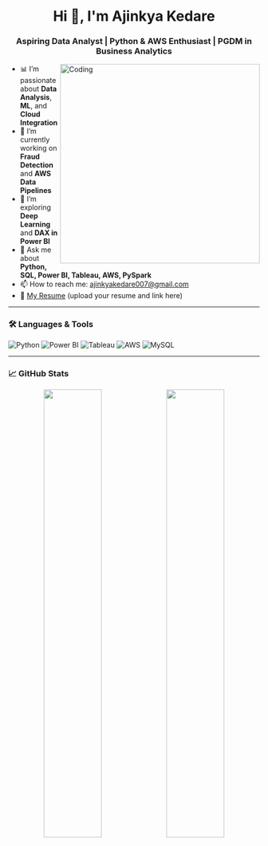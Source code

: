 <h1 align="center">Hi 👋, I'm Ajinkya Kedare</h1>
<h3 align="center">Aspiring Data Analyst | Python & AWS Enthusiast | PGDM in Business Analytics</h3>

<img align="right" alt="Coding" width="400" src="https://cdn.dribbble.com/users/1162077/screenshots/5403918/focus-animation.gif">

- 📊 I’m passionate about **Data Analysis**, **ML**, and **Cloud Integration**
- 🔭 I’m currently working on **Fraud Detection** and **AWS Data Pipelines**
- 🌱 I’m exploring **Deep Learning** and **DAX in Power BI**
- 💬 Ask me about **Python, SQL, Power BI, Tableau, AWS, PySpark**
- 📫 How to reach me: [ajinkyakedare007@gmail.com](mailto:ajinkyakedare007@gmail.com)
- 📄 [My Resume](#) (upload your resume and link here)

---

### 🛠️ Languages & Tools
![Python](https://img.shields.io/badge/Python-3776AB?style=for-the-badge&logo=python&logoColor=white)
![Power BI](https://img.shields.io/badge/PowerBI-F2C811?style=for-the-badge&logo=powerbi&logoColor=black)
![Tableau](https://img.shields.io/badge/Tableau-E97627?style=for-the-badge&logo=tableau&logoColor=white)
![AWS](https://img.shields.io/badge/AWS-FF9900?style=for-the-badge&logo=amazonaws&logoColor=white)
![MySQL](https://img.shields.io/badge/MySQL-00000F?style=for-the-badge&logo=mysql&logoColor=white)

---

### 📈 GitHub Stats

<p align="center">
  <img width="48%" src="https://github-readme-stats.vercel.app/api?username=ajinkya-kedare&show_icons=true&theme=tokyonight" />
  <img width="48%" src="https://github-readme-streak-stats.herokuapp.com?user=ajinkya-kedare&theme=tokyonight" />
</p>
